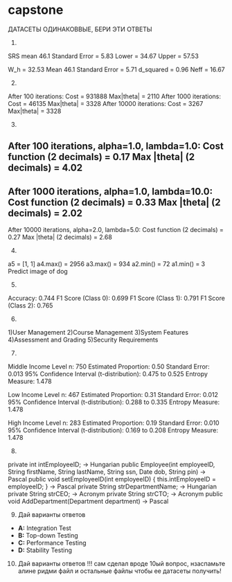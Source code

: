 # capstone

ДАТАСЕТЫ ОДИНАКОВВЫЕ, БЕРИ ЭТИ ОТВЕТЫ

1. 
SRS mean 46.1
Standard Error = 5.83
Lower = 34.67 Upper = 57.53

W_h = 32.53
Mean 46.1
Standard Error = 5.71
d_squared = 0.96
Neff = 16.67

2.
After 100 iterations:
  Cost = 931888   Max|theta| = 2110
After 1000 iterations:
  Cost = 46135   Max|theta| = 3328
After 10000 iterations:
  Cost = 3267   Max|theta| = 3328

3.
After 100 iterations, alpha=1.0, lambda=1.0:
  Cost function (2 decimals)   = 0.17
  Max |theta| (2 decimals)     = 4.02
------------------------------------------------------
After 1000 iterations, alpha=1.0, lambda=10.0:
  Cost function (2 decimals)   = 0.33
  Max |theta| (2 decimals)     = 2.02
------------------------------------------------------
After 10000 iterations, alpha=2.0, lambda=5.0:
  Cost function (2 decimals)   = 0.27
  Max |theta| (2 decimals)     = 2.68


4.
a5 = [1, 1]
a4.max() = 2956
a3.max() = 934
a2.min() = 72
a1.min() = 3
Predict image of dog


5.
Accuracy: 0.744
F1 Score (Class 0): 0.699
F1 Score (Class 1): 0.791
F1 Score (Class 2): 0.765


6.
1)User Management
2)Course Management
3)System Features
4)Assessment and Grading
5)Security Requirements

7.
Middle Income Level
n: 750
Estimated Proportion: 0.50
Standard Error: 0.013
95% Confidence Interval (t-distribution): 0.475 to 0.525
Entropy Measure: 1.478

Low Income Level
n: 467
Estimated Proportion: 0.31
Standard Error: 0.012
95% Confidence Interval (t-distribution): 0.288 to 0.335
Entropy Measure: 1.478

High Income Level
n: 283
Estimated Proportion: 0.19
Standard Error: 0.010
95% Confidence Interval (t-distribution): 0.169 to 0.208
Entropy Measure: 1.478

8. 
private int intEmployeeID; → Hungarian
public Employee(int employeeID, String firstName, String lastName, String ssn, Date dob, String pin) → Pascal
public void setEmployeeID(int employeeID) { this.intEmployeeID = employeeID; } → Pascal
private String strDepartmentName; → Hungarian
private String strCEO; → Acronym
private String strCTO; → Acronym
public void AddDepartment(Department department) → Pascal


9. Дай варианты ответов 
- **A:** Integration Test  
- **B:** Top-down Testing  
- **C:** Performance Testing  
- **D:** Stability Testing

10. Дай варианты ответов !!!
сам сделал вроде 10ый вопрос, нзаспамьте алине ридми файл и остальные файлы чтобы ее датасеты получить!